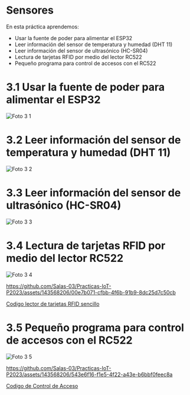 # Sensores
En esta práctica aprendemos:
- Usar la fuente de poder para alimentar el ESP32
- Leer información del sensor de temperatura y humedad (DHT 11)
- Leer información del sensor de ultrasónico (HC-SR04)
- Lectura de tarjetas RFID por medio del lector RC522
- Pequeño programa para control de accesos con el RC522

# 3.1 Usar la fuente de poder para alimentar el ESP32

![Foto 3 1](https://github.com/Salas-03/Practicas-IoT-P2023/assets/143568206/da0cec68-1f77-482b-8814-c5fab8e70653)

# 3.2 Leer información del sensor de temperatura y humedad (DHT 11)

![Foto 3 2](https://github.com/Salas-03/Practicas-IoT-P2023/assets/143568206/9598e725-a8ef-48a4-9cfc-465c5b6f1ef2)

# 3.3 Leer información del sensor de ultrasónico (HC-SR04)

![Foto 3 3](https://github.com/Salas-03/Practicas-IoT-P2023/assets/143568206/9e51064b-96aa-4ec0-8ada-d1cb2c53fc7b)

# 3.4 Lectura de tarjetas RFID por medio del lector RC522

![Foto 3 4](https://github.com/Salas-03/Practicas-IoT-P2023/assets/143568206/164923aa-5f5d-4806-a70a-67ddc0f3ce0f)

https://github.com/Salas-03/Practicas-IoT-P2023/assets/143568206/00e7b071-cfbb-4f6b-91b9-8dc25d7c50cb

[Codigo lector de tarjetas RFID sencillo](CodigoLS.ino)

# 3.5 Pequeño programa para control de accesos con el RC522

![Foto 3 5](https://github.com/Salas-03/Practicas-IoT-P2023/assets/143568206/e7be7b61-cee7-47bc-98d6-e99d56738fba)

https://github.com/Salas-03/Practicas-IoT-P2023/assets/143568206/543e6f16-f1e5-4f22-a43e-b6bbf0feec8a

[Codigo de Control de Acceso](CodigoCA.ino)
